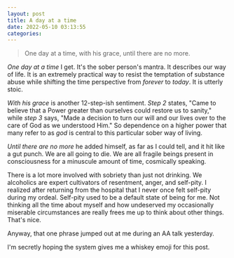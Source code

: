 ```yaml
---
layout: post
title: A day at a time
date: 2022-05-10 03:13:55
categories:
---
```


> One day at a time, with his grace, until there are no more.

_One day at a time_ I get. It's the sober person's mantra. It describes our way of life. It is an extremely practical way to resist the temptation of substance abuse while shifting the time perspective from _forever_ to&nbsp;_today_. It is utterly stoic.

_With his grace_ is another 12-step-ish sentiment.&nbsp;_Step 2_ states, "Came to believe that a Power greater than ourselves could restore us to sanity," while&nbsp;_step 3_ says, "Made a decision to turn our will and our lives over to the care of God as we understood Him." So dependence on a higher power that many refer to as _god_ is central to this particular sober way of living.

_Until there are no more_ he added himself, as far as I could tell, and it hit like a gut punch. We are all going to die. We are all fragile beings present in consciousness for a minuscule amount of time, cosmically speaking.

There is a lot more involved with sobriety than just not drinking. We alcoholics are expert cultivators of resentment, anger, and self-pity. I realized after returning from the hospital that I never once felt self-pity during my ordeal. Self-pity used to be a default state of being for me. Not thinking all the time about myself and how undeserved my occasionally miserable circumstances are really frees me up to think about other things. That's nice.

Anyway, that one phrase jumped out at me during an AA talk yesterday.

I'm secretly hoping the system gives me a whiskey emoji for this post.

